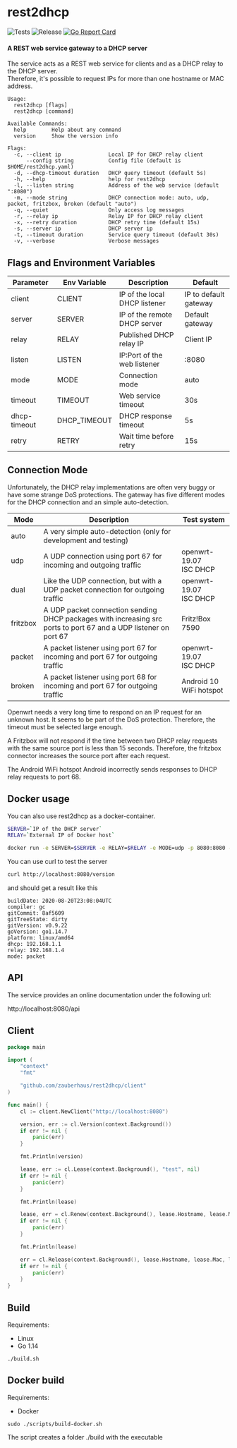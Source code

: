 # rest2dhcp

![Tests](https://github.com/zauberhaus/rest2dhcp/workflows/Tests/badge.svg)
![Release](https://github.com/zauberhaus/rest2dhcp/workflows/Release/badge.svg)
[![Go Report Card](https://goreportcard.com/badge/zauberhaus/rest2dhcp)](https://goreportcard.com/badge/github.com/zauberhaus/rest2dhcp)

#### A REST web service gateway to a DHCP server
The service acts as a REST web service for clients and as a DHCP relay to the DHCP server.  
Therefore, it's possible to request IPs for more than one hostname or MAC address.
```
Usage:
  rest2dhcp [flags]
  rest2dhcp [command]

Available Commands:
  help        Help about any command
  version     Show the version info

Flags:
  -c, --client ip               Local IP for DHCP relay client
      --config string           Config file (default is $HOME/rest2dhcp.yaml)
  -d, --dhcp-timeout duration   DHCP query timeout (default 5s)
  -h, --help                    help for rest2dhcp
  -l, --listen string           Address of the web service (default ":8080")
  -m, --mode string             DHCP connection mode: auto, udp, packet, fritzbox, broken (default "auto")
  -q, --quiet                   Only access log messages
  -r, --relay ip                Relay IP for DHCP relay client
  -x, --retry duration          DHCP retry time (default 15s)
  -s, --server ip               DHCP server ip
  -t, --timeout duration        Service query timeout (default 30s)
  -v, --verbose                 Verbose messages
```

## Flags and Environment Variables

| Parameter    | Env Variable | Description                      | Default               |
|--------------|--------------|----------------------------------|-----------------------|
| client       | CLIENT       | IP of the local DHCP listener    | IP to default gateway |
| server       | SERVER       | IP of the remote DHCP server     | Default gateway       |
| relay        | RELAY        | Published DHCP relay IP          | Client IP             |
| listen       | LISTEN       | IP:Port of the web listener      | :8080                 |
| mode         | MODE         | Connection mode                  | auto                  |
| timeout      | TIMEOUT      | Web service timeout              | 30s                   |
| dhcp-timeout | DHCP_TIMEOUT | DHCP response timeout            | 5s                    |
| retry        | RETRY        | Wait time before retry           | 15s                   |


## Connection Mode

Unfortunately, the DHCP relay implementations are often very buggy or have some strange DoS protections.
The gateway has five different modes for the DHCP connection and an simple auto-detection.

| Mode      | Description                               | Test system  |
|-----------|-------------------------------------------|---|
| auto      | A very simple auto-detection (only for development and testing) ||
| udp       | A UDP connection using port 67 for incoming and outgoing traffic |openwrt-19.07<br>ISC DHCP|
| dual      | Like the UDP connection, but with a UDP packet connection for outgoing traffic |openwrt-19.07<br>ISC DHCP|
| fritzbox  | A UDP packet connection sending DHCP packages with increasing src ports to port 67 and a UDP listener on port 67 | Fritz!Box 7590 |   
| packet    | A packet listener using port 67 for incoming and port 67 for outgoing traffic |openwrt-19.07<br>ISC DHCP|
| broken    | A packet listener using port 68 for incoming and port 67 for outgoing traffic |Android 10 WiFi hotspot |

Openwrt needs a very long time to respond on an IP request for an unknown host. 
It seems to be part of the DoS protection.
Therefore, the timeout must be selected large enough.

A Fritzbox will not respond if the time between two DHCP relay requests with the same source port is less than 15 seconds. 
Therefore, the fritzbox connector increases the source port after each request.

The Android WiFi hotspot Android incorrectly sends responses to DHCP relay requests to port 68.

## Docker usage

You can also use rest2dhcp as a docker-container.

```bash
SERVER=`IP of the DHCP server`
RELAY=`External IP of Docker host`

docker run -e SERVER=$SERVER -e RELAY=$RELAY -e MODE=udp -p 8080:8080 -p 67:67/udp  zauberhaus/rest2dhcp
```

You can use curl to test the server
```bash
curl http://localhost:8080/version
```
and should get a result like this

```
buildDate: 2020-08-20T23:08:04UTC
compiler: gc
gitCommit: 8af5609
gitTreeState: dirty
gitVersion: v0.9.22
goVersion: go1.14.7
platform: linux/amd64
dhcp: 192.168.1.1
relay: 192.168.1.4
mode: packet
```

## API

The service provides an online documentation under the following url:

http://localhost:8080/api

## Client

```go
package main

import (
	"context"
	"fmt"

	"github.com/zauberhaus/rest2dhcp/client"
)

func main() {
	cl := client.NewClient("http://localhost:8080")

	version, err := cl.Version(context.Background())
	if err != nil {
		panic(err)
	}

	fmt.Println(version)

	lease, err := cl.Lease(context.Background(), "test", nil)
	if err != nil {
		panic(err)
	}

	fmt.Println(lease)

	lease, err = cl.Renew(context.Background(), lease.Hostname, lease.Mac, lease.IP)
	if err != nil {
		panic(err)
	}

	fmt.Println(lease)

	err = cl.Release(context.Background(), lease.Hostname, lease.Mac, lease.IP)
	if err != nil {
		panic(err)
	}
}
```

## Build

Requirements:
* Linux
* Go 1.14 

```
./build.sh
```

## Docker build

Requirements:
* Docker

```
sudo ./scripts/build-docker.sh
```

The script creates a folder ./build with the executable
